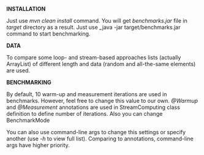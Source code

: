 **INSTALLATION**

Just use _mvn clean install_ command.
You will get _benchmarks.jar_ file in _target_ directory as a result.
Just use _java -jar target/benchmarks.jar command to start benchmarking.


**DATA**

To compare some loop- and stream-based approaches lists (actually ArrayList) of different length and data (random and all-the-same elements) are used.


**BENCHMARKING**

By default, 10 warm-up and measurement iterations are used in benchmarks. 
However, feel free to change this value to our own. 
_@Warmup_ and _@Measurement_ annotations are used in StreamComputing class definition to define number of iterations.
Also you can change BenchmarkMode 

You can also use command-line args to change this settings or specify another (use _-h_ to view full list).
Comparing to annotations, command-line args have higher priority.